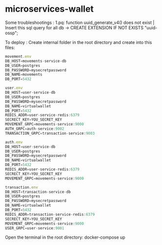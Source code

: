 # microservices-wallet
Some troubleshootings :
1.pq: function uuid_generate_v4() does not exist | Insert this sql query for all db -> CREATE EXTENSION IF NOT EXISTS "uuid-ossp";

To deploy :
Create internal folder in the root directory and create into this files:

```javascript
movement.env
DB_HOST=movements-service-db
DB_USER=postgres
DB_PASSWORD=mysecretpassword
DB_NAME=movements
DB_PORT=5432
```
```javascript
user.env
DB_HOST=user-service-db
DB_USER=postgres
DB_PASSWORD=mysecretpassword
DB_NAME=virtualwallet
DB_PORT=5432
REDIS_ADDR=user-service-redis:6379
SECRECT_KEY=YOU_SECRET_KEY
MOVEMENT_GRPC=movements-service:9000
AUTH_GRPC=auth-service:9002
TRANSACTION_GRPC=transaction-service:9003
```
```javascript
auth.env
DB_HOST=user-service-db
DB_USER=postgres
DB_PASSWORD=mysecretpassword
DB_NAME=virtualwallet
DB_PORT=5432
REDIS_ADDR=user-service-redis:6379
SECRECT_KEY=YOU_SECRET_KEY
MOVEMENT_GRPC=movements-service:9000
```
```javascript
transaction.env
DB_HOST=transaction-service-db
DB_USER=postgres
DB_PASSWORD=mysecretpassword
DB_NAME=virtualwallet
DB_PORT=5432
REDIS_ADDR=transaction-service-redis:6379
SECRECT_KEY=YOU_SECRET_KEY
MOVEMENT_GRPC=movements-service:9000
USER_GRPC=user-service:9001
```
Open the terminal in the root directory:
docker-compose up

